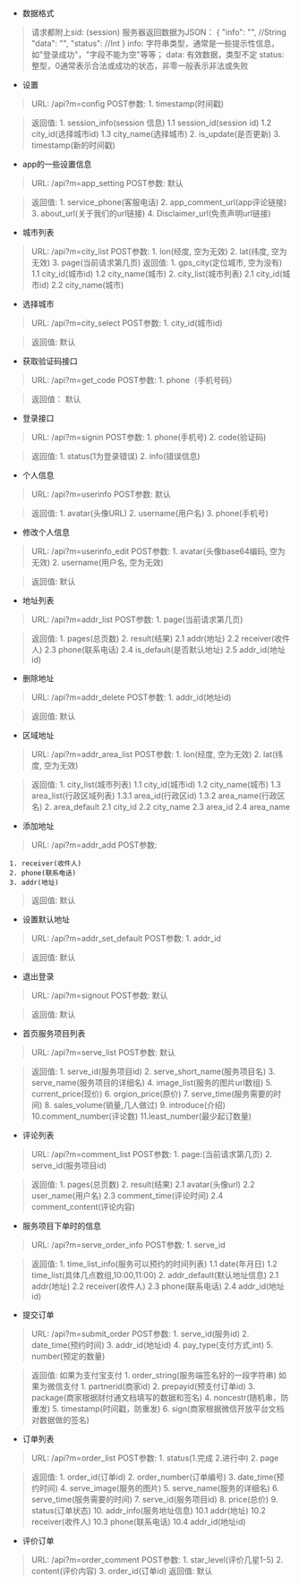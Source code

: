 - 数据格式

>  请求都附上sid:  (session)
>  服务器返回数据为JSON：
    {
        "info": "",		//String
        "data": "",
        "status": 		//Int
    }
    info: 字符串类型，通常是一些提示性信息，如"登录成功"，"字段不能为空"等等；
    data: 有效数据，类型不定
    status: 整型，0通常表示合法或成功的状态，非零一般表示非法或失败
    

- 设置

> URL: /api?m=config
POST参数:
	1. timestamp(时间戳)

> 返回值:
	1. session_info(session 信息)
		1.1 session_id(session id)
		1.2 city_id(选择城市id)
		1.3 city_name(选择城市)
	2. is_update(是否更新)
	3. timestamp(新的时间戳)

- app的一些设置信息

> URL: /api?m=app_setting
POST参数:
	默认

> 返回值:
	1. service_phone(客服电话)
	2. app_comment_url(app评论链接)
	3. about_url(关于我们的url链接)
	4. Disclaimer_url(免责声明url链接)

- 城市列表

> URL: /api?m=city_list
POST参数:
	1. lon(经度, 空为无效)
	2. lat(纬度, 空为无效)
	3. page(当前请求第几页)
> 返回值:
	1. gps_city(定位城市, 空为没有)
		1.1 city_id(城市id)
		1.2 city_name(城市)
	2. city_list(城市列表)
		2.1 city_id(城市id)
		2.2 city_name(城市)

- 选择城市

> URL: /api?m=city_select
POST参数:
	1. city_id(城市id)

> 返回值:
	默认

- 获取验证码接口

> URL: /api?m=get_code
POST参数: 
    1. phone（手机号码）

> 返回值：
    默认

- 登录接口

> URL: /api?m=signin
POST参数:
    1. phone(手机号)
    2. code(验证码)

> 返回值:
	1. status(1为登录错误)
	2. info(错误信息)

- 个人信息

> URL: /api?m=userinfo
POST参数:
	默认

> 返回值:
	1. avatar(头像URL)
	2. username(用户名)
	3. phone(手机号)

- 修改个人信息

> URL: /api?m=userinfo_edit
POST参数:
	1. avatar(头像base64编码, 空为无效)
	2. username(用户名, 空为无效)

> 返回值:
	默认

- 地址列表

> URL: /api?m=addr_list
POST参数:
	1. page(当前请求第几页)

> 返回值:
	1. pages(总页数)
	2. result(结果)
		2.1 addr(地址)
		2.2 receiver(收件人)
		2.3 phone(联系电话)
		2.4 is_default(是否默认地址)
		2.5 addr_id(地址id)

- 删除地址

> URL: /api?m=addr_delete
POST参数:
	1. addr_id(地址id)

> 返回值:
	默认

- 区域地址

> URL: /api?m=addr_area_list
POST参数:
	1. lon(经度, 空为无效)
	2. lat(纬度, 空为无效)

> 返回值:
	1. city_list(城市列表)
		1.1 city_id(城市id)
		1.2 city_name(城市)
		1.3 area_list(行政区域列表)
			1.3.1 area_id(行政区id)
			1.3.2 area_name(行政区名)
	2. area_default
		2.1 city_id
		2.2 city_name
		2.3 area_id
		2.4 area_name


- 添加地址

> URL: /api?m=addr_add
POST参数:
	
	1. receiver(收件人)
	2. phone(联系电话)
	3. addr(地址)

> 返回值:
	默认

- 设置默认地址

> URL: /api?m=addr_set_default
POST参数:
	1. addr_id

> 返回值:
	默认


- 退出登录

> URL: /api?m=signout
POST参数:
	默认

> 返回值:
	默认


- 首页服务项目列表

> URL: /api?m=serve_list
POST参数:
	默认

> 返回值:
	1. serve_id(服务项目id)
	2. serve_short_name(服务项目名)
	3. serve_name(服务项目的详细名)
	4. image_list(服务的图片url数组)
	5. current_price(现价)
	6. orgion_price(原价)
	7. serve_time(服务需要的时间)
	8. sales_volume(销量,几人做过)
	9. introduce(介绍)
	10.comment_number(评论数)
	11.least_number(最少起订数量)

- 评论列表

> URL: /api?m=comment_list
POST参数:
	1. page:(当前请求第几页)
	2. serve_id(服务项目id)

> 返回值:
	1. pages(总页数)
	2. result(结果)
		2.1 avatar(头像url)
		2.2 user_name(用户名)
		2.3 comment_time(评论时间)
		2.4 comment_content(评论内容)


- 服务项目下单时的信息

> URL: /api?m=serve_order_info
POST参数:
	1. serve_id

> 返回值:
	1. time_list_info(服务可以预约的时间列表)
		1.1 date(年月日)
		1.2 time_list(具体几点数组,10:00,11:00)
	2. addr_default(默认地址信息)
		2.1 addr(地址)
		2.2 receiver(收件人)
		2.3 phone(联系电话)
		2.4 addr_id(地址id)


- 提交订单
> URL: /api?m=submit_order
POST参数:
	1. serve_id(服务id)
	2. date_time(预约时间)
	3. addr_id(地址id)
	4. pay_type(支付方式,int)
	5. number(预定的数量)

> 返回值:
	如果为支付宝支付
	1. order_string(服务端签名好的一段字符串)
	如果为微信支付
	1. partnerid(商家id)
	2. prepayid(预支付订单id)
	3. package(商家根据财付通文档填写的数据和签名)
	4. noncestr(随机串，防重发)
	5. timestamp(时间戳，防重发)
	6. sign(商家根据微信开放平台文档对数据做的签名)


- 订单列表
> URL: /api?m=order_list
POST参数:
	1. status(1.完成 2.进行中)
	2. page

> 返回值:
	1. order_id(订单id)
	2. order_number(订单编号)
	3. date_time(预约时间)
	4. serve_image(服务的图片)
	5. serve_name(服务的详细名)
	6. serve_time(服务需要的时间)
	7. serve_id(服务项目id)
	8. price(总价)
	9. status(订单状态)
	10. addr_info(服务地址信息)
		10.1 addr(地址)
		10.2 receiver(收件人)
		10.3 phone(联系电话)
		10.4 addr_id(地址id)

- 评价订单

> URL: /api?m=order_comment
POST参数:
	1. star_level(评价几星1-5)
	2. content(评价内容)
	3. order_id(订单id)
> 返回值:
	默认
